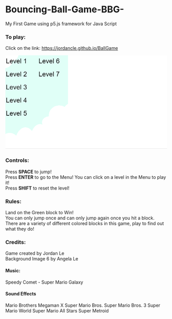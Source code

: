 # Bouncing-Ball-Game-BBG-
My First Game using p5.js framework for Java Script

### To play:
Click on the link: https://jordancle.github.io/BallGame

![](level5.gif)

### Controls:
Press **SPACE** to jump!<br />
Press **ENTER** to go to the Menu! You can click on a level in the Menu to play it!<br />
Press **SHIFT** to reset the level!<br />

### Rules:
Land on the Green block to Win!<br />
You can only jump once and can only jump again once you hit a block.<br />
There are a variety of different colored blocks in this game, play to find out what they do!

### Credits:
Game created by Jordan Le<br />
Background Image 6 by Angela Le<br />

#### Music:
Speedy Comet - Super Mario Galaxy

#### Sound Effects
Mario Brothers
Megaman X
Super Mario Bros.
Super Mario Bros. 3
Super Mario World
Super Mario All Stars
Super Metroid
